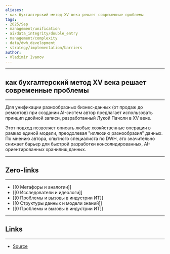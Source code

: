 ```yaml
---
aliases: 
- как бухгалтерский метод XV века решает современные проблемы 
tags:
- 2025/Sep
- management/unification
- ai/data_integrity/double_entry
- management/complexity
- data/dwh_development
- strategy/implementation/barriers
author:
- Vladimir Ivanov
---
```

-----
##  как бухгалтерский метод XV века решает современные проблемы 
-----
Для унификации разнообразных бизнес-данных (от продаж до ремонтов) при создании AI-систем автор предлагает использовать принцип двойной записи, разработанный Лукой Пачоли в XV веке. 

Этот подход позволяет описать любые хозяйственные операции в рамках единой модели, преодолевая "иллюзию разнообразия" данных. По мнению автора, опытного специалиста по DWH, это значительно снижает барьер для быстрой разработки консолидированных, AI-ориентированных хранилищ данных.

---
## Zero-links
---
- [[0 Метафоры и аналогии]]
- [[0 Исследователи и идеологи]]
- [[0 Проблемы и вызовы в индустрии ИТ]]
- [[0 Структуры данных и модели знаний]]
- [[0 Проблемы и вызовы в индустрии ИТ]]

---
## Links
---
- [Source](https://t.me/turboproject/2084)